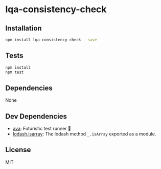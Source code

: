 # lqa-consistency-check 



## Installation

```sh
npm install lqa-consistency-check --save
```


## Tests

```sh
npm install
npm test
```

## Dependencies

None

## Dev Dependencies

- [ava](https://github.com/avajs/ava): Futuristic test runner 🚀
- [lodash.isarray](): The lodash method `_.isArray` exported as a module.


## License

MIT
